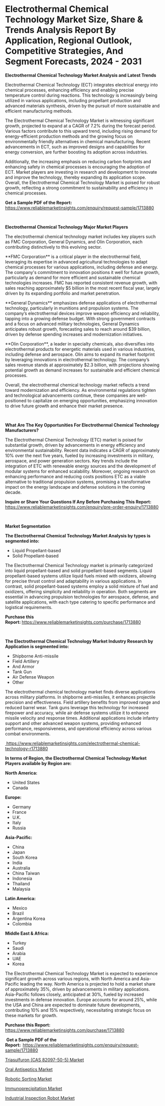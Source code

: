 <p><h1>Electrothermal Chemical Technology Market Size, Share & Trends Analysis Report By Application, Regional Outlook, Competitive Strategies, And Segment Forecasts, 2024 - 2031</h1></p><p><strong>Electrothermal Chemical Technology Market Analysis and Latest Trends</strong></p>
<p><p>Electrothermal Chemical Technology (ECT) integrates electrical energy into chemical processes, enhancing efficiency and enabling precise temperature control during reactions. This technology is increasingly being utilized in various applications, including propellant production and advanced materials synthesis, driven by the pursuit of more sustainable and efficient manufacturing methods.</p><p>The Electrothermal Chemical Technology Market is witnessing significant growth, projected to expand at a CAGR of 7.2% during the forecast period. Various factors contribute to this upward trend, including rising demand for energy-efficient production methods and the growing focus on environmentally friendly alternatives in chemical manufacturing. Recent advancements in ECT, such as improved designs and capabilities for energy conversion, are further boosting its adoption across industries.</p><p>Additionally, the increasing emphasis on reducing carbon footprints and enhancing safety in chemical processes is encouraging the adoption of ECT. Market players are investing in research and development to innovate and improve the technology, thereby expanding its application scope. Overall, the Electrothermal Chemical Technology Market is poised for robust growth, reflecting a strong commitment to sustainability and efficiency in chemical processes.</p></p>
<p><strong>Get a Sample PDF of the Report:&nbsp;</strong> <a href="https://www.reliablemarketinsights.com/enquiry/request-sample/1713880?utm_campaign=1444&utm_medium=2&utm_source=Github&utm_content=ia&utm_term=22102024&utm_id=electrothermal-chemical-technology">https://www.reliablemarketinsights.com/enquiry/request-sample/1713880</a></p>
<p>&nbsp;</p>
<p><strong>Electrothermal Chemical Technology Major Market Players</strong></p>
<p><p>The electrothermal chemical technology market includes key players such as FMC Corporation, General Dynamics, and Olin Corporation, each contributing distinctively to this evolving sector.</p><p>**FMC Corporation** is a critical player in the electrothermal field, leveraging its expertise in advanced agricultural technologies to adapt chemical processes for various applications, including defense and energy. The company's commitment to innovation positions it well for future growth, particularly as demand for more efficient and sustainable chemical technologies increases. FMC has reported consistent revenue growth, with sales reaching approximately $5 billion in the most recent fiscal year, largely driven by its expanding portfolio and market penetration.</p><p>**General Dynamics** emphasizes defense applications of electrothermal technology, particularly in munitions and propulsion systems. The company’s electrothermal devices improve weapon efficiency and reliability, tapping into a growing defense budget. With strong government contracts and a focus on advanced military technologies, General Dynamics anticipates robust growth, forecasting sales to reach around $39 billion, driven by defense spending increases and modernization initiatives.</p><p>**Olin Corporation**, a leader in specialty chemicals, also diversifies into electrothermal products for energetic materials used in various industries, including defense and aerospace. Olin aims to expand its market footprint by leveraging innovations in electrothermal technology. The company’s sales revenue stands at approximately $2.3 billion, with projections showing potential growth as demand increases for sustainable and efficient chemical processes.</p><p>Overall, the electrothermal chemical technology market reflects a trend toward modernization and efficiency. As environmental regulations tighten and technological advancements continue, these companies are well-positioned to capitalize on emerging opportunities, emphasizing innovation to drive future growth and enhance their market presence.</p></p>
<p>&nbsp;</p>
<p><strong>What Are The Key Opportunities For Electrothermal Chemical Technology Manufacturers?</strong></p>
<p><p>The Electrothermal Chemical Technology (ETC) market is poised for substantial growth, driven by advancements in energy efficiency and environmental sustainability. Recent data indicates a CAGR of approximately 10% over the next five years, fueled by increasing investments in military, aerospace, and power generation sectors. Key trends include the integration of ETC with renewable energy sources and the development of modular systems for enhanced scalability. Moreover, ongoing research on enhancing performance and reducing costs positions ETC as a viable alternative to traditional propulsion systems, promising a transformative impact on the energy landscape and defense solutions in the coming decade.</p></p>
<p><strong>Inquire or Share Your Questions If Any Before Purchasing This Report:</strong> <a href="https://www.reliablemarketinsights.com/enquiry/pre-order-enquiry/1713880?utm_campaign=1444&utm_medium=2&utm_source=Github&utm_content=ia&utm_term=22102024&utm_id=electrothermal-chemical-technology">https://www.reliablemarketinsights.com/enquiry/pre-order-enquiry/1713880</a></p>
<p>&nbsp;</p>
<p><strong>Market Segmentation</strong></p>
<p><strong>The Electrothermal Chemical Technology Market Analysis by types is segmented into:</strong></p>
<p><ul><li>Liquid Propellant-based</li><li>Solid Propellant-based</li></ul></p>
<p><p>The Electrothermal Chemical Technology market is primarily categorized into liquid propellant-based and solid propellant-based segments. Liquid propellant-based systems utilize liquid fuels mixed with oxidizers, allowing for precise thrust control and adaptability in various applications. In contrast, solid propellant-based systems employ a solid mixture of fuel and oxidizers, offering simplicity and reliability in operation. Both segments are essential in advancing propulsion technologies for aerospace, defense, and satellite applications, with each type catering to specific performance and logistical requirements.</p></p>
<p><strong>Purchase this Report:&nbsp;</strong><a href="https://www.reliablemarketinsights.com/purchase/1713880?utm_campaign=1444&utm_medium=2&utm_source=Github&utm_content=ia&utm_term=22102024&utm_id=electrothermal-chemical-technology">https://www.reliablemarketinsights.com/purchase/1713880</a></p>
<p>&nbsp;</p>
<p><strong>The Electrothermal Chemical Technology Market Industry Research by Application is segmented into:</strong></p>
<p><ul><li>Shipborne Anti-missile</li><li>Field Artillery</li><li>And Armor</li><li>Tank Gun</li><li>Air Defense Weapon</li><li>Other</li></ul></p>
<p><p>The electrothermal chemical technology market finds diverse applications across military platforms. In shipborne anti-missiles, it enhances projectile precision and effectiveness. Field artillery benefits from improved range and reduced barrel wear. Tank guns leverage this technology for increased firepower and accuracy, while air defense systems utilize it to enhance missile velocity and response times. Additional applications include infantry support and other advanced weapon systems, providing enhanced performance, responsiveness, and operational efficiency across various combat environments.</p></p>
<p><a href="https://www.reliablemarketinsights.com/electrothermal-chemical-technology-r1713880?utm_campaign=1444&utm_medium=2&utm_source=Github&utm_content=ia&utm_term=22102024&utm_id=electrothermal-chemical-technology">&nbsp;https://www.reliablemarketinsights.com/electrothermal-chemical-technology-r1713880</a></p>
<p><strong>In terms of Region, the Electrothermal Chemical Technology Market Players available by Region are:</strong></p>
<p>
    <p> <strong> North America: </strong>
        <ul>
            <li>United States</li>
            <li>Canada</li>
        </ul>
        </p> 
    <p> <strong> Europe: </strong>
        <ul>
            <li>Germany</li>
            <li>France</li>
            <li>U.K.</li>
            <li>Italy</li>
            <li>Russia</li>
        </ul>
        </p> 
    <p> <strong> Asia-Pacific: </strong>
        <ul>
            <li>China</li>
            <li>Japan</li>
            <li>South Korea</li>
            <li>India</li>
            <li>Australia</li>
            <li>China Taiwan</li>
            <li>Indonesia</li>
            <li>Thailand</li>
            <li>Malaysia</li>
        </ul>
        </p> 
    <p> <strong> Latin America: </strong>
        <ul>
            <li>Mexico</li>
            <li>Brazil</li>
            <li>Argentina Korea</li>
            <li>Colombia</li>
        </ul>
        </p> 
    <p> <strong> Middle East & Africa: </strong>
        <ul>
            <li>Turkey</li>
            <li>Saudi</li>
            <li>Arabia</li>
            <li>UAE</li>
            <li>Korea</li>
        </ul>
    </p>
    </p>
<p><p>The Electrothermal Chemical Technology Market is expected to experience significant growth across various regions, with North America and Asia-Pacific leading the way. North America is projected to hold a market share of approximately 35%, driven by advancements in military applications. Asia-Pacific follows closely, anticipated at 30%, fueled by increased investments in defense innovation. Europe accounts for around 25%, while the USA and China are expected to dominate future developments, contributing 10% and 15% respectively, necessitating strategic focus on these markets for growth.</p></p>
<p><strong>Purchase this Report: </strong><a href="https://www.reliablemarketinsights.com/purchase/1713880?utm_campaign=1444&utm_medium=2&utm_source=Github&utm_content=ia&utm_term=22102024&utm_id=electrothermal-chemical-technology">https://www.reliablemarketinsights.com/purchase/1713880</a></p>
<p>&nbsp;<strong>Get a Sample PDF of the Report:&nbsp;&nbsp;</strong><a href="https://www.reliablemarketinsights.com/enquiry/request-sample/1713880?utm_campaign=1444&utm_medium=2&utm_source=Github&utm_content=ia&utm_term=22102024&utm_id=electrothermal-chemical-technology">https://www.reliablemarketinsights.com/enquiry/request-sample/1713880</a></p>
<p><strong></strong></p>
<p><p><a href="https://github.com/guneycigdem35/Market-Research-Report-List-5/blob/main/triasulfuron-cas-82097-50-5-market.md?utm_campaign=1444&utm_medium=2&utm_source=Github&utm_content=ia&utm_term=22102024&utm_id=electrothermal-chemical-technology">Triasulfuron (CAS 82097-50-5) Market</a></p><p><a href="https://www.linkedin.com/pulse/oral-antiseptics-market-size-segmentation-trends-growth-analysis-paiaf?utm_campaign=1444&utm_medium=2&utm_source=Github&utm_content=ia&utm_term=22102024&utm_id=electrothermal-chemical-technology">Oral Antiseptics Market</a></p><p><a href="https://issuu.com/reportprime-2/docs/robotic-sorting-market-size-2030.pp_8cb694466b661a?utm_campaign=1444&utm_medium=2&utm_source=Github&utm_content=ia&utm_term=22102024&utm_id=electrothermal-chemical-technology">Robotic Sorting Market</a></p><p><a href="https://www.linkedin.com/pulse/market-dynamics-future-trends-global-immunoprecipitation-sector-zberf?utm_campaign=1444&utm_medium=2&utm_source=Github&utm_content=ia&utm_term=22102024&utm_id=electrothermal-chemical-technology">Immunoprecipitation Market</a></p><p><a href="https://issuu.com/reportprime-2/docs/industrial-inspection-robot-market-_4ecb39b0545ced?utm_campaign=1444&utm_medium=2&utm_source=Github&utm_content=ia&utm_term=22102024&utm_id=electrothermal-chemical-technology">Industrial Inspection Robot Market</a></p></p>